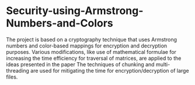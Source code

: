 # Security-using-Armstrong-Numbers-and-Colors
The project is based on a cryptography technique that uses Armstrong numbers and color-based mappings for encryption and decryption purposes. Various modifications, like use of mathematical formulae for increasing the time efficiency for traversal of matrices, are applied to the ideas presented in the paper The techniques of chunking and multi-threading are used for mitigating the time for encryption/decryption of large files.
